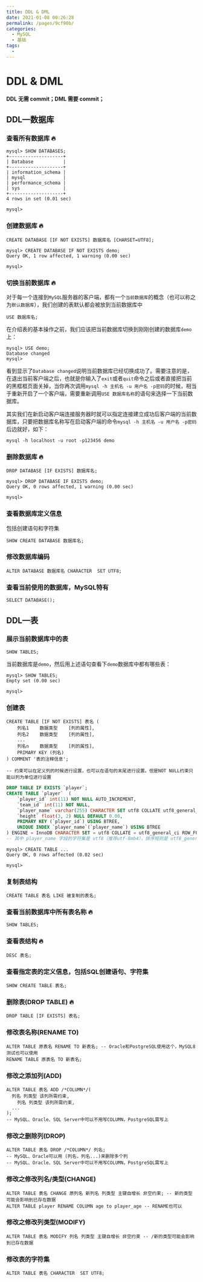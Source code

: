 ```yaml
---
title: DDL & DML
date: 2021-01-08 00:26:28
permalink: /pages/9cf90b/
categories:
  - MySQL
  - 基础
tags:
  - 
---
```


# DDL & DML

**DDL 无需 commit；DML 需要 commit；**

## DDL—数据库

### 查看所有数据库 🔥

```
mysql> SHOW DATABASES;
+--------------------+
| Database           |
+--------------------+
| information_schema |
| mysql              |
| performance_schema |
| sys                |
+--------------------+
4 rows in set (0.01 sec)

mysql>
```



### 创建数据库 🔥

```
CREATE DATABASE [IF NOT EXISTS] 数据库名 [CHARSET=UTF8];
```

```
mysql> CREATE DATABASE IF NOT EXISTS demo;
Query OK, 1 row affected, 1 warning (0.00 sec)

mysql>
```





### 切换当前数据库 🔥

对于每一个连接到`MySQL`服务器的客户端，都有一个`当前数据库`的概念（也可以称之为`默认数据库`），我们创建的表默认都会被放到当前数据库中

```
USE 数据库名;
```

在介绍表的基本操作之前，我们应该把当前数据库切换到刚刚创建的数据库`demo`上：

```
mysql> USE demo;
Database changed
mysql>
```

看到显示了`Database changed`说明当前数据库已经切换成功了。需要注意的是，在退出当前客户端之后，也就是你输入了`exit`或者`quit`命令之后或者直接把当前的黑框框页面关掉，当你再次调用`mysql -h 主机名 -u 用户名 -p密码`的时候，相当于重新开启了一个客户端，需要重新调用`USE 数据库名称`的语句来选择一下当前数据库。

其实我们在新启动客户端连接服务器时就可以指定连接建立成功后客户端的当前数据库，只要把数据库名称写在启动客户端的命令`mysql -h 主机名 -u 用户名 -p密码`后边就好，如下：

```
mysql -h localhost -u root -p123456 demo
```



### 删除数据库 🔥

```
DROP DATABASE [IF EXISTS] 数据库名;
```

```
mysql> DROP DATABASE IF EXISTS demo;
Query OK, 0 rows affected, 1 warning (0.00 sec)

mysql>
```



### 查看数据库定义信息

包括创建语句和字符集

```
SHOW CREATE DATABASE 数据库名;
```



### 修改数据库编码

```
ALTER DATABASE 数据库名 CHARACTER  SET UTF8;
```



### 查看当前使用的数据库，MySQL特有

```
SELECT DATABASE();
```





## DDL—表

### 展示当前数据库中的表

```
SHOW TABLES;
```

当前数据库是`demo`，然后用上述语句查看下`demo`数据库中都有哪些表：

```
mysql> SHOW TABLES;
Empty set (0.00 sec)

mysql>
```



### 创建表

```
CREATE TABLE [IF NOT EXISTS] 表名 (
    列名1    数据类型    [列的属性],
    列名2    数据类型    [列的属性],
    ...
    列名n    数据类型    [列的属性],
    PRIMARY KEY (列名)
) COMMENT '表的注释信息';

-- 约束可以在定义列的时候进行设置，也可以在语句的末尾进行设置。但是NOT NULL约束只能以列为单位进行设置
```

```sql
DROP TABLE IF EXISTS `player`;
CREATE TABLE `player`  (
    `player_id` int(11) NOT NULL AUTO_INCREMENT,
    `team_id` int(11) NOT NULL,
    `player_name` varchar(255) CHARACTER SET utf8 COLLATE utf8_general_ci NOT NULL,
    `height` float(3, 2) NULL DEFAULT 0.00,
    PRIMARY KEY (`player_id`) USING BTREE,
    UNIQUE INDEX `player_name`(`player_name`) USING BTREE
) ENGINE = InnoDB CHARACTER SET = utf8 COLLATE = utf8_general_ci ROW_FORMAT = Dynamic;
-- 其中 player_name 字段的字符集是 utf8（推荐utf-8mb4），排序规则是 utf8_general_ci，代表对大小写不敏感，如果设置为utf8_bin，代表对大小写敏感，还有许多其他排序规则这里不进行介绍。
```

```
mysql> CREATE TABLE ...
Query OK, 0 rows affected (0.02 sec)

mysql>
```





### 复制表结构

```
CREATE TABLE 表名 LIKE 被复制的表名;
```



### 查看当前数据库中所有表名称 🔥

```
SHOW TABLES;
```



### **查看表结构 🔥**

```
DESC 表名;
```



### 查看指定表的定义信息，包括SQL创建语句、字符集

```
SHOW CREATE TABLE 表名;
```





### 删除表(DROP TABLE) 🔥

```
DROP TABLE [IF EXISTS] 表名;
```



### 修改表名称(RENAME TO)

```
ALTER TABLE 原表名 RENAME TO 新表名; -- Oracle和PostgreSQL使用这个，MySQL8测试也可以使用
RENAME TABLE 原表名 TO 新表名;
```



### 修改之添加列(ADD)

```
ALTER TABLE 表名 ADD /*COLUMN*/(
  列名 列类型 该列所需约束,
    列名 列类型 该列所需约束,
  ...
);
-- MySQL、Oracle、SQL Server中可以不用写COLUMN，PostgreSQL需写上
```



### 修改之删除列(DROP)

```
ALTER TABLE 表名 DROP /*COLUMN*/ 列名;
-- MySQL、Oracle可以用 (列名，列名...)来删除多个列
-- MySQL、Oracle、SQL Server中可以不用写COLUMN，PostgreSQL需写上
```



### 修改之修改列名/类型(CHANGE)

```
ALTER TABLE 表名 CHANGE 原列名 新列名 列类型 主键自增长 非空约束; -- 新的类型可能会影响到已存在数据
ALTER TABLE player RENAME COLUMN age to player_age -- RENAME也可以
```





### 修改之修改列类型(MODIFY)

```
ALTER TABLE 表名 MODIFY 列名 列类型 主键自增长 非空约束 -- /新的类型可能会影响到已存在数据
```





### 修改表的字符集

```
ALTER TABLE 表名 CHARACTER  SET UTF8;
```



